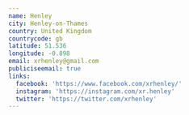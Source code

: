 ```yaml
---
name: Henley
city: Henley-on-Thames
country: United Kingdom
countrycode: gb
latitude: 51.536
longitude: -0.898
email: xrhenley@gmail.com
publiciseemail: true
links:
  facebook: 'https://www.facebook.com/xrhenley/'
  instagram: 'https://instagram.com/xr.henley'
  twitter: 'https://twitter.com/xrhenley'
---
```


